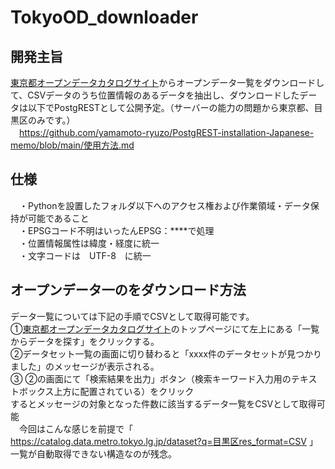 # TokyoOD_downloader  
## 開発主旨  
[東京都オープンデータカタログサイト](https://portal.data.metro.tokyo.lg.jp/)からオープンデータ一覧をダウンロードして、CSVデータのうち位置情報のあるデータを抽出し、ダウンロードしたデータは以下でPostgRESTとして公開予定。（サーバーの能力の問題から東京都、目黒区のみです。）  
　https://github.com/yamamoto-ryuzo/PostgREST-installation-Japanese-memo/blob/main/使用方法.md  

## 仕様  
　・Pythonを設置したフォルダ以下へのアクセス権および作業領域・データ保持が可能であること    
　・EPSGコード不明はいったんEPSG：****で処理   
　・位置情報属性は緯度・経度に統一  
　・文字コードは　UTF-8　に統一   

## オープンデータ一のをダウンロード方法  
データ一覧については下記の手順でCSVとして取得可能です。  
①[東京都オープンデータカタログサイト](https://portal.data.metro.tokyo.lg.jp/)のトップページにて左上にある「一覧からデータを探す」をクリックする。  
②データセット一覧の画面に切り替わると「xxxx件のデータセットが見つかりました」のメッセージが表示される。  
③ ②の画面にて「検索結果を出力」ボタン（検索キーワード入力用のテキストボックス上方に配置されている）をクリック  
するとメッセージの対象となった件数に該当するデータ一覧をCSVとして取得可能  
　今回はこんな感じを前提で「 https://catalog.data.metro.tokyo.lg.jp/dataset?q=目黒区res_format=CSV   」  
  一覧が自動取得できない構造なのが残念。  
